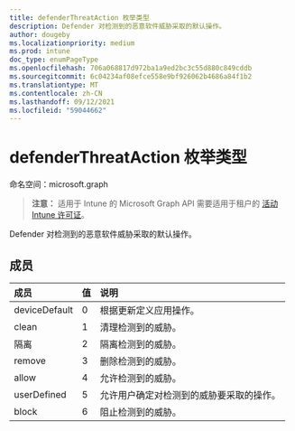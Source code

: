 ```yaml
---
title: defenderThreatAction 枚举类型
description: Defender 对检测到的恶意软件威胁采取的默认操作。
author: dougeby
ms.localizationpriority: medium
ms.prod: intune
doc_type: enumPageType
ms.openlocfilehash: 706a068817d972ba1a9ed2bc3c55d880c849cddb
ms.sourcegitcommit: 6c04234af08efce558e9bf926062b4686a84f1b2
ms.translationtype: MT
ms.contentlocale: zh-CN
ms.lasthandoff: 09/12/2021
ms.locfileid: "59044662"
---
```

# <a name="defenderthreataction-enum-type"></a>defenderThreatAction 枚举类型

命名空间：microsoft.graph

> **注意：** 适用于 Intune 的 Microsoft Graph API 需要适用于租户的 [活动 Intune 许可证](https://go.microsoft.com/fwlink/?linkid=839381)。

Defender 对检测到的恶意软件威胁采取的默认操作。

## <a name="members"></a>成员
|成员|值|说明|
|:---|:---|:---|
|deviceDefault|0|根据更新定义应用操作。|
|clean|1|清理检测到的威胁。|
|隔离|2|隔离检测到的威胁。|
|remove|3|删除检测到的威胁。|
|allow|4 |允许检测到的威胁。|
|userDefined|5 |允许用户确定对检测到的威胁要采取的操作。|
|block|6 |阻止检测到的威胁。|




